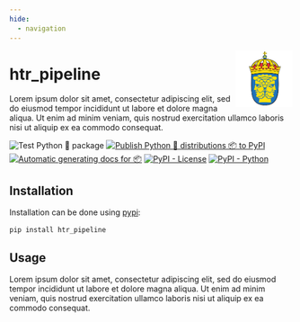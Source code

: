 ```yaml
---
hide:
  - navigation
---
```


<img src="images/riks.png" width="20%" height="20%" align="right" />

# **htr_pipeline**

Lorem ipsum dolor sit amet, consectetur adipiscing elit, sed do eiusmod tempor incididunt ut labore et dolore magna aliqua. Ut enim ad minim veniam, quis nostrud exercitation ullamco laboris nisi ut aliquip ex ea commodo consequat.

![Test Python 🐍 package ](https://github.com/Riksarkivet/htr_pipeline/actions/workflows/tests.yml/badge.svg)
[![Publish Python 🐍 distributions 📦 to PyPI](https://github.com/Riksarkivet/htr_pipeline/actions/workflows/release.yml/badge.svg)](https://github.com/Riksarkivet/htr_pipeline/actions/workflows/release.yml)
[![Automatic generating docs for 📦](https://github.com/Riksarkivet/htr_pipeline/actions/workflows/docs.yml/badge.svg)](https://github.com/Riksarkivet/htr_pipeline/actions/workflows/docs.yml)
[![PyPI - License](https://img.shields.io/badge/license-MIT-green.svg)](https://github.com/Riksarkivet/htr_pipeline/blob/master/LICENSE)
[![PyPI - Python](https://img.shields.io/badge/python-3.7%20|%203.8%20|%203.9-blue.svg)](https://pypi.org/project/htr_pipeline/)

## **Installation**

Installation can be done using [pypi](https://pypi.org/project/htr_pipeline/):

```
pip install htr_pipeline
```

## **Usage**

Lorem ipsum dolor sit amet, consectetur adipiscing elit, sed do eiusmod tempor incididunt ut labore et dolore magna aliqua. Ut enim ad minim veniam, quis nostrud exercitation ullamco laboris nisi ut aliquip ex ea commodo consequat.
